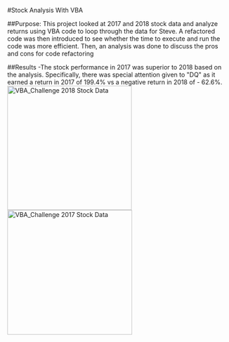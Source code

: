 #Stock Analysis With VBA

##Purpose:
  This project looked at 2017 and 2018 stock data and analyze returns using VBA code to loop through the data for Steve. A refactored code was then introduced to see whether the time to execute and run the code was more efficient. Then, an analysis was done to discuss the pros and cons for code refactoring

##Results
-The stock performance in 2017 was superior to 2018 based on the analysis. Specifically, there was special attention given to "DQ" as it earned a return in 2017 of 199.4% vs a negative return in 2018 of - 62.6%.
<img width="283" alt="VBA_Challenge 2018 Stock Data" src="https://user-images.githubusercontent.com/100330488/156904884-829c614e-a692-4a2e-90a3-043c485f0009.png">
<img width="284" alt="VBA_Challenge 2017 Stock Data" src="https://user-images.githubusercontent.com/100330488/156904892-0c978485-fb26-4990-87b0-81f5035537e0.png">

